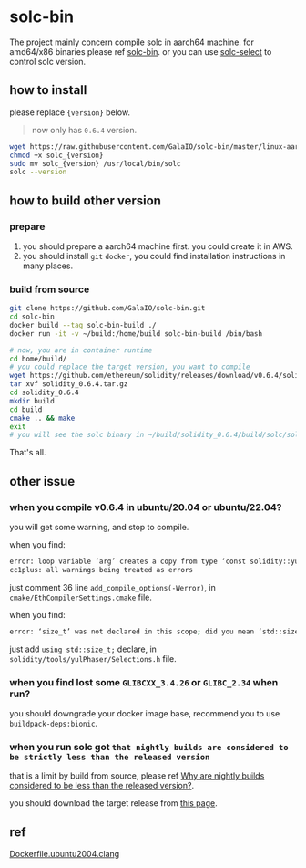 # solc-bin
The project mainly concern compile solc in aarch64 machine. for amd64/x86 binaries please ref [solc-bin](https://github.com/ethereum/solc-bin/). or you can use [solc-select](https://github.com/crytic/solc-select) to control solc version. 

## how to install

please replace `{version}` below.

> now only has `0.6.4` version.

```bash
wget https://raw.githubusercontent.com/GalaIO/solc-bin/master/linux-aarch64/solc_{version}
chmod +x solc_{version}
sudo mv solc_{version} /usr/local/bin/solc
solc --version
```

## how to build other version

### prepare

1. you should prepare a aarch64 machine first. you could create it in AWS.
2. you should install `git` `docker`, you could find installation instructions in many places.

### build from source

```bash
git clone https://github.com/GalaIO/solc-bin.git
cd solc-bin
docker build --tag solc-bin-build ./
docker run -it -v ~/build:/home/build solc-bin-build /bin/bash

# now, you are in container runtime
cd home/build/
# you could replace the target version, you want to compile
wget https://github.com/ethereum/solidity/releases/download/v0.6.4/solidity_0.6.4.tar.gz
tar xvf solidity_0.6.4.tar.gz
cd solidity_0.6.4
mkdir build
cd build
cmake .. && make
exit
# you will see the solc binary in ~/build/solidity_0.6.4/build/solc/solc
```

That's all.

## other issue

### when you compile v0.6.4 in ubuntu/20.04 or ubuntu/22.04?

you will get some warning, and stop to compile.

when you find:

```bash
error: loop variable ‘arg’ creates a copy from type ‘const solidity::yul::TypedName’ [-Werror=range-loop-construct]
cc1plus: all warnings being treated as errors
```

just comment 36 line `add_compile_options(-Werror)`, in `cmake/EthCompilerSettings.cmake` file.

when you find:

```bash
error: ‘size_t’ was not declared in this scope; did you mean ‘std::size_t’?
```

just add `using std::size_t;` declare, in `solidity/tools/yulPhaser/Selections.h` file.

### when you find lost some `GLIBCXX_3.4.26` or `GLIBC_2.34` when run?

you should downgrade your docker image base, recommend you to use `buildpack-deps:bionic`.

### when you run solc got `that nightly builds are considered to be strictly less than the released version`

that is a limit by build from source, please ref [Why are nightly builds considered to be less than the released version?](https://github.com/ethereum/solidity/issues/4170).

you should download the target release from [this page](https://github.com/ethereum/solidity/releases).

## ref

[Dockerfile.ubuntu2004.clang](https://github.com/ethereum/solidity/blob/develop/scripts/docker/buildpack-deps/Dockerfile.ubuntu2004.clang)
